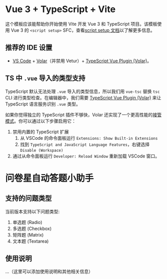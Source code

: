 # Vue 3 + TypeScript + Vite

这个模板应该能帮助你开始使用 Vite 开发 Vue 3 和 TypeScript 项目。该模板使用 Vue 3 的 `<script setup>` SFC，查看[script setup 文档](https://v3.vuejs.org/api/sfc-script-setup.html#sfc-script-setup)以了解更多信息。

## 推荐的 IDE 设置

- [VS Code](https://code.visualstudio.com/) + [Volar](https://marketplace.visualstudio.com/items?itemName=Vue.volar)（并禁用 Vetur）+ [TypeScript Vue Plugin (Volar)](https://marketplace.visualstudio.com/items?itemName=Vue.vscode-typescript-vue-plugin)。

## TS 中 `.vue` 导入的类型支持

TypeScript 默认无法处理 `.vue` 导入的类型信息，所以我们用 `vue-tsc` 替换 `tsc` CLI 进行类型检查。在编辑器中，我们需要 [TypeScript Vue Plugin (Volar)](https://marketplace.visualstudio.com/items?itemName=Vue.vscode-typescript-vue-plugin) 来让 TypeScript 语言服务识别 `.vue` 类型。

如果你觉得独立的 TypeScript 插件不够快，Volar 还实现了一个更高性能的[接管模式](https://github.com/johnsoncodehk/volar/discussions/471#discussioncomment-1361669)。你可以通过以下步骤启用它：

1. 禁用内置的 TypeScript 扩展
   1. 从 VSCode 的命令面板运行 `Extensions: Show Built-in Extensions`
   2. 找到 `TypeScript and JavaScript Language Features`，右键选择 `Disable (Workspace)`
2. 通过从命令面板运行 `Developer: Reload Window` 重新加载 VSCode 窗口。

# 问卷星自动答题小助手

## 支持的问题类型

当前版本支持以下问题类型:

1. 单选题 (Radio)
2. 多选题 (Checkbox)
3. 矩阵题 (Matrix)
4. 文本题 (Textarea)

## 使用说明

...（这里可以添加使用说明和其他相关信息）
